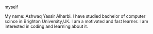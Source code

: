 myself

My name: Ashwaq Yassir Alharbi.
I have studied bachelor of computer scince in Brighton University,UK.
I am a motivated and fast learner.
I am interested in coding and learning about it.